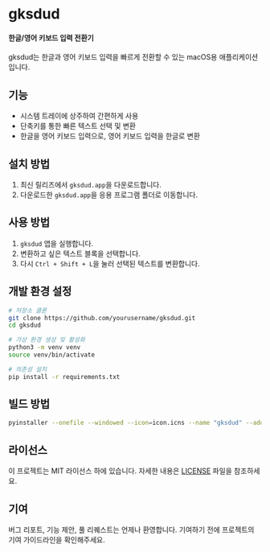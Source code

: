 # gksdud 
#### 한글/영어 키보드 입력 전환기

gksdud는 한글과 영어 키보드 입력을 빠르게 전환할 수 있는 macOS용 애플리케이션입니다.

## 기능

- 시스템 트레이에 상주하여 간편하게 사용
- 단축키를 통한 빠른 텍스트 선택 및 변환
- 한글을 영어 키보드 입력으로, 영어 키보드 입력을 한글로 변환

## 설치 방법

1. 최신 릴리즈에서 `gksdud.app`을 다운로드합니다.
2. 다운로드한 `gksdud.app`을 응용 프로그램 폴더로 이동합니다.

## 사용 방법

1. `gksdud` 앱을 실행합니다.
2. 변환하고 싶은 텍스트 블록을 선택합니다.
3. 다시 `Ctrl + Shift + L`을 눌러 선택된 텍스트를 변환합니다.

## 개발 환경 설정

```bash
# 저장소 클론
git clone https://github.com/yourusername/gksdud.git
cd gksdud

# 가상 환경 생성 및 활성화
python3 -m venv venv
source venv/bin/activate

# 의존성 설치
pip install -r requirements.txt
```

## 빌드 방법

```bash
pyinstaller --onefile --windowed --icon=icon.icns --name "gksdud" --add-data "icon.png:." --add-data "converter.py:." app.py
```

## 라이선스

이 프로젝트는 MIT 라이선스 하에 있습니다. 자세한 내용은 [LICENSE](LICENSE) 파일을 참조하세요.

## 기여

버그 리포트, 기능 제안, 풀 리퀘스트는 언제나 환영합니다. 기여하기 전에 프로젝트의 기여 가이드라인을 확인해주세요.